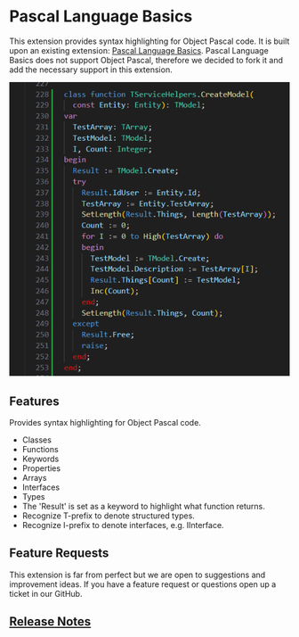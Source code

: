 # Pascal Language Basics

This extension provides syntax highlighting for Object Pascal code. It is built upon an existing extension: [Pascal Language Basics](https://github.com/AnsonYeung/vscode-pascal-language-basics). Pascal Language Basics does not support Object Pascal, therefore we decided to fork it and add the necessary support in this extension.

![An example program](images/Example.png)

## Features

Provides syntax highlighting for Object Pascal code.

- Classes
- Functions
- Keywords
- Properties
- Arrays
- Interfaces
- Types
- The 'Result' is set as a keyword to highlight what function returns.
- Recognize T-prefix to denote structured types.
- Recognize I-prefix to denote interfaces, e.g. IInterface.
<!-- TODO -->
<!-- - Recognize F-prefix to denote private field in a class or record -->
<!-- - Recognize mm-prefix to denote Enumeration members have a 2 char prefix e.g. fsBold, fsItalic for the TFontStyle enum. -->

## Feature Requests

This extension is far from perfect but we are open to suggestions and improvement ideas. If you have a feature request or questions open up a ticket in our GitHub.

## [Release Notes](CHANGELOG.md)
